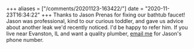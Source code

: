 +++
aliases = ["/comments/20201123-163422/"]
date = "2020-11-23T16:34:22"
+++
Thanks to Jason Prenas for fixing our bathtub faucet! Jason was professional, kind to our curious toddler, and gave us advice about another leak we'd recently noticed. I'd be happy to refer him. If you live near Evanston, IL and want a quality plumber, [email me](mailto:acbilson@gmail.com) for Jason's phone number.

